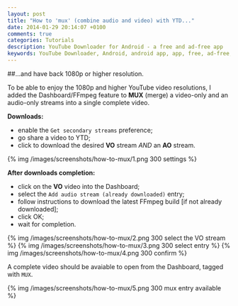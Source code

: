 ```yaml
---
layout: post
title: "How to 'mux' (combine audio and video) with YTD..."
date: 2014-01-29 20:14:07 +0100
comments: true
categories: Tutorials
description: YouTube Downloader for Android - a free and ad-free app
keywords: YouTube Downloader, Android, android app, app, free, ad-free, no ads, dentex, video, YouTube, downloader
---
```

##...and have back 1080p or higher resolution.

To be able to enjoy the 1080p and higher YouTube video resolutions, 
I added the Dashboard/FFmpeg feature to **MUX** (merge) a video-only 
and an audio-only streams into a single complete video.

**Downloads:**

- enable the `Get secondary streams` preference;  
- go share a video to YTD;  
- click to download the desired **VO** stream *AND* an **AO** stream.

{% img /images/screenshots/how-to-mux/1.png 300 settings %}

**After downloads completion:**

- click on the **VO** video into the Dashboard;
- select the `Add audio stream (already downloaded)` entry;
- follow instructions to download the latest FFmpeg build 
  [if not already downloaded];
- click OK;
- wait for completion.

{% img /images/screenshots/how-to-mux/2.png 300 select the VO stream %}
{% img /images/screenshots/how-to-mux/3.png 300 select entry %}
{% img /images/screenshots/how-to-mux/4.png 300 confirm %}

A complete video should be avaiable to open from the Dashboard, tagged with `MUX`.

{% img /images/screenshots/how-to-mux/5.png 300 mux entry available %}
